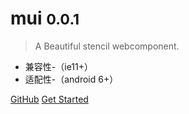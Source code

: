 
# mui <small>0.0.1</small>

> A Beautiful stencil webcomponent.

- 兼容性-（ie11+）
- 适配性-（android 6+）

[GitHub](https://github.com/swimly/mui)
[Get Started](../src/examples)